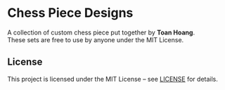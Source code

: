 # Chess Piece Designs

A collection of custom chess piece put together by **Toan Hoang**.  
These sets are free to use by anyone under the MIT License.

## License

This project is licensed under the MIT License – see [LICENSE](LICENSE) for details.
